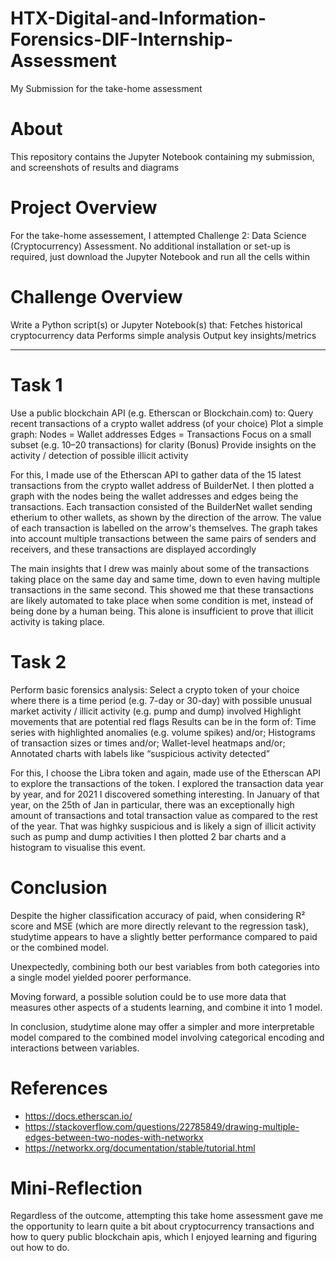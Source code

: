 # HTX-Digital-and-Information-Forensics-DIF-Internship-Assessment
My Submission for the take-home assessment

# About
This repository contains the Jupyter Notebook containing my submission, and screenshots of results and diagrams

# Project Overview
For the take-home assessement, I attempted Challenge 2: Data Science (Cryptocurrency) Assessment. No additional installation or set-up is required, just download the Jupyter Notebook and run all the cells within

# Challenge Overview
Write a Python script(s) or Jupyter Notebook(s) that:
Fetches historical cryptocurrency data
Performs simple analysis
Output key insights/metrics
 
---

# Task 1
Use a public blockchain API (e.g. Etherscan or Blockchain.com) to:
Query recent transactions of a crypto wallet address (of your choice)
Plot a simple graph:
Nodes = Wallet addresses
Edges = Transactions
Focus on a small subset (e.g. 10–20 transactions) for clarity
(Bonus) Provide insights on the activity / detection of possible illicit activity

For this, I made use of the Etherscan API to gather data of the 15 latest transactions from the crypto wallet address of BuilderNet.
I then plotted a graph with the nodes being the wallet addresses and edges being the transactions.
Each transaction consisted of the BuilderNet wallet sending etherium to other wallets, as shown by the direction of the arrow.
The value of each transaction is labelled on the arrow's themselves.
The graph takes into account multiple transactions between the same pairs of senders and receivers, and these transactions are displayed accordingly

The main insights that I drew was mainly about some of the transactions taking place on the same day and same time, down to even having multiple transactions in the same second.
This showed me that these transactions are likely automated to take place when some condition is met, instead of being done by a human being.
This alone is insufficient to prove that illicit activity is taking place.

# Task 2
Perform basic forensics analysis:
Select a crypto token of your choice where there is a time period (e.g. 7-day or 30-day) with possible
unusual market activity / illicit activity (e.g. pump and dump) involved
Highlight movements that are potential red flags
Results can be in the form of:
Time series with highlighted anomalies (e.g. volume spikes) and/or;
Histograms of transaction sizes or times and/or;
Wallet-level heatmaps and/or;
Annotated charts with labels like “suspicious activity detected”

For this, I choose the Libra token and again, made use of the Etherscan API to explore the transactions of the token.
I explored the transaction data year by year, and for 2021 I discovered something interesting.
In January of that year, on the 25th of Jan in particular, there was an exceptionally high amount of transactions and total transaction value as compared to the rest of the year.
That was highky suspicious and is likely a sign of illicit activity such as pump and dump activities
I then plotted 2 bar charts and a histogram to visualise this event.


# Conclusion
Despite the higher classification accuracy of paid, when considering R² score and MSE (which are more directly relevant to the regression task), studytime appears to have a slightly better performance compared to paid or the combined model.

Unexpectedly, combining both our best variables from both categories into a single model yielded poorer performance.

Moving forward, a possible solution could be to use more data that measures other aspects of a students learning, and combine it into 1 model.

In conclusion, studytime alone may offer a simpler and more interpretable model compared to the combined model involving categorical encoding and interactions between variables.

# References
- https://docs.etherscan.io/
- https://stackoverflow.com/questions/22785849/drawing-multiple-edges-between-two-nodes-with-networkx
- https://networkx.org/documentation/stable/tutorial.html

# Mini-Reflection
Regardless of the outcome, attempting this take home assessment gave me the opportunity to learn quite a bit about cryptocurrency transactions and how to query public blockchain apis, which I enjoyed learning and figuring out how to do.
